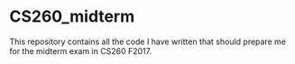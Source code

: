 # CS260_midterm
This repository contains all the code I have written that should prepare me for the midterm exam in CS260 F2017.
